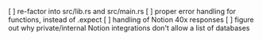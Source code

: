 [ ] re-factor into src/lib.rs and src/main.rs
[ ] proper error handling for functions, instead of .expect
[ ] handling of Notion 40x responses
[ ] figure out why private/internal Notion integrations don't allow a list of databases
